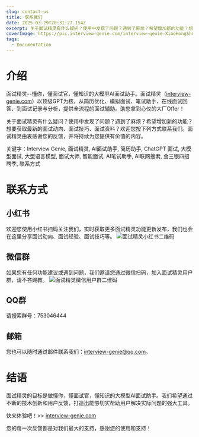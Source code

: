 ```yaml
---
slug: contact-us
title: 联系我们
date: 2025-03-29T20:31:27.154Z
excerpt: 关于面试精灵有什么疑问？使用中发现了问题？遇到了麻烦？希望增加新的功能？想要获取最新的面试动向、面试技巧、面试资料？欢迎您按下列方式联系我们。面试精灵由衷感谢您的反馈，并将持续为您提供有价值的内容。
coverImage: https://pic.interview-genie.com/interview-genie-XiaoHongShu.jpg
tags:
  - Documentation
---
```


# 介绍
面试精灵--懂你，懂面试官，懂知识的大模型AI面试助手。面试精灵（[interview-genie.com](https://interview-genie.com)）以顶级GPT为核，从简历优化、模拟面试、笔试助手、在线面试回答、到面试记录与分析，提供全流程的面试辅助。助您拿到心仪的大厂Offer！

关于面试精灵有什么疑问？使用中发现了问题？遇到了麻烦？希望增加新的功能？想要获取最新的面试动向、面试技巧、面试资料？欢迎您按下列方式联系我们。面试精灵由衷感谢您的反馈，并将持续为您提供有价值的内容。

关键字：Interview Genie, 面试精灵, AI面试助手, 简历助手, ChatGPT 面试, 大模型面试, 大型语言模型, 面试大师, 智能面试, AI笔试助手, AI联网搜索, 金三银四招聘季, 联系方式

# 联系方式
## 小红书
欢迎您使用小红书扫码关注我们，实时获取更多面试精灵功能更新发布，我们也会在这里分享面试动向、面试经验、面试技巧等。
![面试精灵小红书二维码](https://pic.interview-genie.com/interview-genie-XiaoHongShu.jpg)

## 微信群
如果您有任何功能建议或遇到问题，我们邀请您通过微信扫码，加入面试精灵用户群，请不吝赐教。
![面试精灵微信用户群二维码](https://pic.interview-genie.com/interview-genie-WeixinGroup-sm-20250406-221000.jpg)

## QQ群
请搜索群号：753046444

## 邮箱
您也可以随时通过邮件联系我们：[interview-genie@qq.com](mailto:interview-genie@qq.com)。

# 结语
面试精灵的目标是做懂你，懂面试官，懂知识的大模型AI面试助手。我们希望通过不断的技术创新和用户反馈，打造出能够切实帮助用户解决实际问题的强大工具。

快来体验吧！>> [interview-genie.com](https://interview-genie.com)

您的每一次反馈都是对我们最大的支持，感谢您的使用和支持！